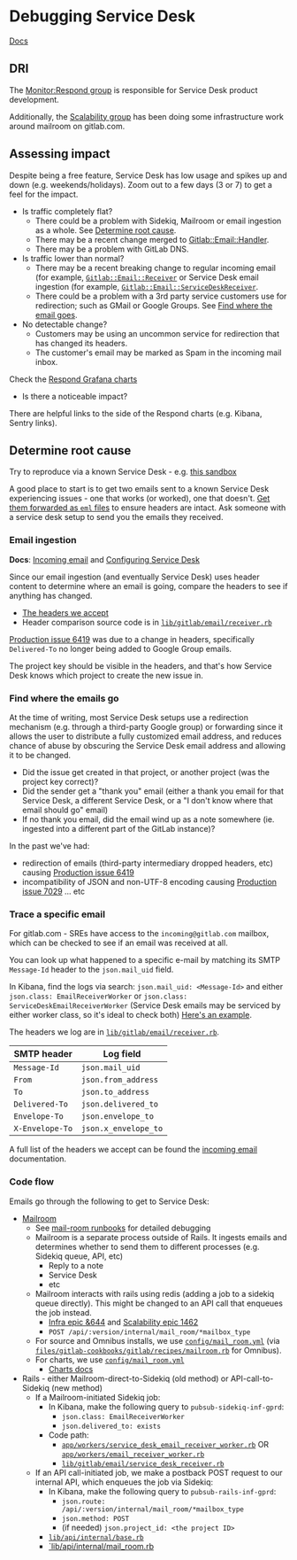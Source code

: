 # Debugging Service Desk

[Docs](https://docs.gitlab.com/ee/user/project/service_desk.html)

## DRI

The [Monitor:Respond group](https://about.gitlab.com/handbook/product/categories/features/#monitorrespond-group) is responsible for Service Desk product development.

Additionally, the [Scalability group](https://about.gitlab.com/handbook/engineering/infrastructure/team/scalability/) has been doing some infrastructure work around mailroom on gitlab.com.

## Assessing impact

Despite being a free feature, Service Desk has low usage and spikes up and down (e.g. weekends/holidays).
Zoom out to a few days (3 or 7) to get a feel for the impact.

- Is traffic completely flat?
  - There could be a problem with Sidekiq, Mailroom or email ingestion as a whole. See [Determine root cause](#determine-root-cause).
  - There may be a recent change merged to [Gitlab::Email::Handler](https://gitlab.com/gitlab-org/gitlab/-/blob/master/lib/gitlab/email/handler.rb).
  - There may be a problem with GitLab DNS.
- Is traffic lower than normal?
  - There may be a recent breaking change to regular incoming email (for example, [`Gitlab::Email::Receiver`](https://gitlab.com/gitlab-org/gitlab/-/blob/master/lib/gitlab/email/receiver.rb) or Service Desk email ingestion (for example, [`Gitlab::Email::ServiceDeskReceiver`](https://gitlab.com/gitlab-org/gitlab/-/blob/master/lib/gitlab/email/service_desk_receiver.rb).
  - There could be a problem with a 3rd party service customers use for redirection; such as GMail or Google Groups. See [Find where the email goes](#find-where-the-emails-go).
- No detectable change?
  - Customers may be using an uncommon service for redirection that has changed its headers.
  - The customer's email may be marked as Spam in the incoming mail inbox.

Check the [Respond Grafana charts](https://dashboards.gitlab.net/d/stage-groups-respond/stage-groups-respond-group-dashboard?orgId=1&from=now-7d&to=now)

- Is there a noticeable impact?

There are helpful links to the side of the Respond charts (e.g. Kibana, Sentry links).

## Determine root cause

Try to reproduce via a known Service Desk - e.g. [this sandbox](https://gitlab.com/issue-reproduce/mailroom-sandbox)

A good place to start is to get two emails sent to a known Service Desk experiencing issues - one that works (or worked), one that doesn't.
[Get them forwarded as `eml` files](https://support.google.com/mail/answer/9261412?hl=en) to ensure headers are intact.
Ask someone with a service desk setup to send you the emails they received.

### Email ingestion

**Docs**: [Incoming email](https://docs.gitlab.com/ee/administration/incoming_email.html) and [Configuring Service Desk](https://docs.gitlab.com/ee/user/project/service_desk.html#configuring-service-desk)

Since our email ingestion (and eventually Service Desk) uses header content to determine where an email is going, compare the headers to see if anything has changed.

- [The headers we accept](https://docs.gitlab.com/ee/administration/incoming_email.html#accepted-headers)
- Header comparison source code is in [`lib/gitlab/email/receiver.rb`](https://gitlab.com/gitlab-org/gitlab/blob/master/lib/gitlab/email/receiver.rb)

[Production issue 6419](https://gitlab.com/gitlab-com/gl-infra/production/-/issues/6419) was due to a change in headers, specifically `Delivered-To` no longer being added to Google Group emails.

The project key should be visible in the headers, and that's how Service Desk knows which project to create the new issue in.

### Find where the emails go

At the time of writing, most Service Desk setups use a redirection mechanism (e.g. through a third-party Google group) or forwarding since it allows the user to distribute a fully customized email address, and reduces chance of abuse by obscuring the Service Desk email address and allowing it to be changed.

- Did the issue get created in that project, or another project (was the project key correct)?
- Did the sender get a "thank you" email (either a thank you email for that Service Desk, a different Service Desk, or a "I don't know where that email should go" email)
- If no thank you email, did the email wind up as a note somewhere (ie. ingested into a different part of the GitLab instance)?

In the past we've had:

- redirection of emails (third-party intermediary dropped headers, etc) causing [Production issue 6419](https://gitlab.com/gitlab-com/gl-infra/production/-/issues/6419)
- incompatibility of JSON and non-UTF-8 encoding causing [Production issue 7029](https://gitlab.com/gitlab-com/gl-infra/production/-/issues/7029)
  ... etc

### Trace a specific email

For gitlab.com - SREs have access to the `incoming@gitlab.com` mailbox, which can be checked to see if an email was received at all.

You can look up what happened to a specific e-mail by matching its SMTP `Message-Id` header to the `json.mail_uid` field.

In Kibana, find the logs via search: `json.mail_uid: <Message-Id>` and either `json.class: EmailReceiverWorker` or `json.class: ServiceDeskEmailReceiverWorker` (Service Desk emails may be serviced by either worker class, so it's ideal to check both)
[Here's an example](https://gitlab.com/gitlab-org/gitlab/-/issues/362030#note_942296374).

The headers we log are in [`lib/gitlab/email/receiver.rb`](https://gitlab.com/gitlab-org/gitlab/-/blob/98b8898604f3bc8d43ec079d51814d7ecadd3419/lib/gitlab/email/receiver.rb#L32-49).

| SMTP header     | Log field             |
|-----------------|-----------------------|
| `Message-Id`    | `json.mail_uid`       |
| `From`          | `json.from_address`   |
| `To`            | `json.to_address`     |
| `Delivered-To`  | `json.delivered_to`   |
| `Envelope-To`   | `json.envelope_to`    |
| `X-Envelope-To` | `json.x_envelope_to`  |

A full list of the headers we accept can be found the [incoming email](https://docs.gitlab.com/ee/administration/incoming_email.html#accepted-headers) documentation.

### Code flow

Emails go through the following to get to Service Desk:

- [Mailroom](https://gitlab.com/gitlab-org/gitlab-mail_room)
  - See [mail-room runbooks](../mailroom/README.md) for detailed debugging
  - Mailroom is a separate process outside of Rails. It ingests emails and determines whether to send them to different processes (e.g. Sidekiq queue, API, etc)
    - Reply to a note
    - Service Desk
    - etc
  - Mailroom interacts with rails using redis (adding a job to a sidekiq queue directly). This might be changed to an API call that enqueues the job instead.
    - [Infra epic &644](https://gitlab.com/groups/gitlab-com/gl-infra/-/epics/644) and [Scalability epic 1462](https://gitlab.com/gitlab-com/gl-infra/scalability/-/issues/1462)
    - `POST /api/:version/internal/mail_room/*mailbox_type`
  - For source and Omnibus installs, we use [`config/mail_room.yml`](https://gitlab.com/gitlab-org/gitlab/-/blob/master/config/mail_room.yml) (via [`files/gitlab-cookbooks/gitlab/recipes/mailroom.rb`](https://gitlab.com/gitlab-org/omnibus-gitlab/-/blob/master/files/gitlab-cookbooks/gitlab/recipes/mailroom.rb#L25) for Omnibus).
  - For charts, we use [`config/mail_room.yml`](https://gitlab.com/gitlab-org/gitlab/-/blob/master/config/mail_room.yml)
    - [Charts docs](https://docs.gitlab.com/charts/charts/gitlab/mailroom/)
- Rails - either Mailroom-direct-to-Sidekiq (old method) or API-call-to-Sidekiq (new method)
  - If a Mailroom-initiated Sidekiq job:
    - In Kibana, make the following query to `pubsub-sidekiq-inf-gprd`:
      - `json.class: EmailReceiverWorker`
      - `json.delivered_to: exists`
    - Code path:
      - [`app/workers/service_desk_email_receiver_worker.rb`](https://gitlab.com/gitlab-org/gitlab/blob/master/app/workers/service_desk_email_receiver_worker.rb) OR [`app/workers/email_receiver_worker.rb`](https://gitlab.com/gitlab-org/gitlab/blob/master/app/workers/email_receiver_worker.rb)
      - [`lib/gitlab/email/service_desk_receiver.rb`](https://gitlab.com/gitlab-org/gitlab/blob/master/lib/gitlab/email/service_desk_receiver.rb)
  - If an API call-initiated job, we make a postback POST request to our internal API, which enqueues the job via Sidekiq:
    - In Kibana, make the following query to `pubsub-rails-inf-gprd`:
      - `json.route: /api/:version/internal/mail_room/*mailbox_type`
      - `json.method: POST`
      - (if needed) `json.project_id: <the project ID>`
    - [`lib/api/internal/base.rb`](https://gitlab.com/gitlab-org/gitlab/-/blob/509e4ffb7626999af33406638bb80cd0de695d85/lib/api/internal/base.rb#L278-284)
    - [`lib/api/internal/mail_room.rb](https://gitlab.com/gitlab-org/gitlab/blob/master/lib/api/internal/mail_room.rb)
